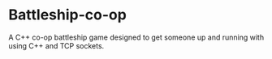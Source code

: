 # Battleship-co-op
A C++ co-op battleship game designed to get someone up and running with using C++ and TCP sockets.
